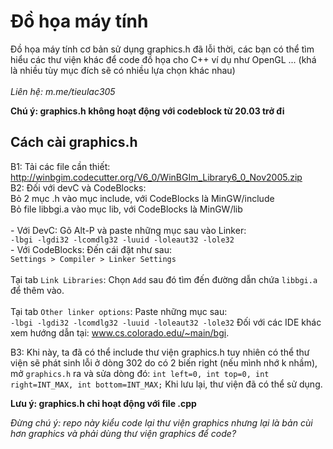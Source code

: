 ﻿# Đồ họa máy tính

Đồ họa máy tính cơ bản sử dụng graphics.h đã lỗi thời, các bạn có thể tìm hiểu các thư viện khác để code đồ họa cho C++ ví dụ như OpenGL ... (khá là nhiều tùy mục đích sẽ có nhiều lựa chọn khác nhau)\
\
_Liên hệ: m.me/tieulac305_

**Chú ý: graphics.h không hoạt động với codeblock từ 20.03 trở đi**

## Cách cài graphics.h

B1: Tải các file cần thiết: http://winbgim.codecutter.org/V6_0/WinBGIm_Library6_0_Nov2005.zip  
B2: Đối với devC và CodeBlocks:\
    Bỏ 2 mục .h vào mục include, với CodeBlocks là MinGW/include\
    Bỏ file libbgi.a vào mục lib, với CodeBlocks là MinGW/lib\
    \
    - Với DevC:
    Gõ Alt-P và paste những mục sau vào Linker:\
    ```
    -lbgi
    -lgdi32
    -lcomdlg32
    -luuid
    -loleaut32
    -lole32
    ```
    \
    - Với CodeBlocks: Đến cái đặt như sau:\
    `Settings > Compiler > Linker Settings`\
    \
    Tại tab `Link Libraries`: Chọn `Add` sau đó tìm đến đường dẫn chứa `libbgi.a` để thêm vào.\
    \
    Tại tab `Other linker options`: Paste những mục sau:\
    ```-lbgi -lgdi32 -lcomdlg32 -luuid -loleaut32 -lole32```
    Đối với các IDE khác xem hướng dẫn tại: www.cs.colorado.edu/~main/bgi.

B3: Khi này, ta đã có thể include thư viện graphics.h tuy nhiên có thể thư viện sẽ phát sinh lỗi ở dòng 302 do có 2 biến right (nếu mình nhớ k nhầm), mở `graphics.h` ra và sửa dòng đó:
```int left=0, int top=0, int right=INT_MAX, int bottom=INT_MAX;```
Khi lưu lại, thư viện đã có thể sử dụng.

**Lưu ý: graphics.h chỉ hoạt động với file .cpp**

*Đừng chú ý: repo này kiểu code lại thư viện graphics nhưng lại là bản cùi hơn graphics và phải dùng thư viện graphics để code?*
